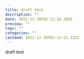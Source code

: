 ```yaml
---
title: draft test
description: ""
date: 2022-12-30T02:12:19.285Z
preview: ""
tags: ""
categories: ""
lastmod: 2022-12-30T02:12:22.132Z
---
```

draft test
